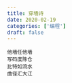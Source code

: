 ```yaml
---
title: 穿墙诗
date: 2020-02-19
categories: ['编程']
draft: false
---
```


```
他墙任他墙
写码度陈仓
比特如流水
曲径汇大江
```
